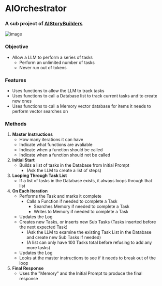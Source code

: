 # AIOrchestrator
### A sub project of [AIStoryBuilders](https://github.com/ADefWebserver/AIStoryBuilders)
![image](https://github.com/ADefWebserver/AIOrchestrator/assets/1857799/d8bc287f-5493-44e0-bdb6-6019636b23cf)

### Objective

- Allow a LLM to perform a series of tasks
    - Perform an unlimited number of tasks
    - Never run out of tokens

### Features

- Uses functions to allow the LLM to track tasks
- Uses functions to call a Database list to track current tasks and to create new ones
- Uses functions to call a Memory vector database for items it needs to perform vector searches on

### Methods

1. **Master Instructions**
    - How many iterations it can have
    - Indicate what functions are avaliable
    - Indicate when a function should be called
    - Indicate when a function should not be called
2. **Initial Start**
    - Builds a list of tasks in the Database from Initial Prompt
        - (Ask the LLM to create a list of steps)
3. **Looping Through Task List**
    - If a list of tasks in the Database exists, it always loops through that list
4. **On Each Iteration**
    - Performs the Task and marks it complete
        - Calls a Function if needed to complete a Task 
          - Searches Memory if needed to complete a Task
          - Writes to Memory if needed to complete a Task
    - Updates the Log
    - Creates new Tasks, or inserts new Sub Tasks (Tasks inserted before the next expected Task) 
        - (Ask the LLM to examine the existing Task List in the Database and create new Sub Tasks if needed)
        - (A list can only have 100 Tasks total before refusing to add any more tasks)
    - Updates the Log
    - Looks at the master instructions to see if it needs to break out of the loop
5. **Final Response**
    - Uses the "Memory" and the Initial Prompt to produce the final response

